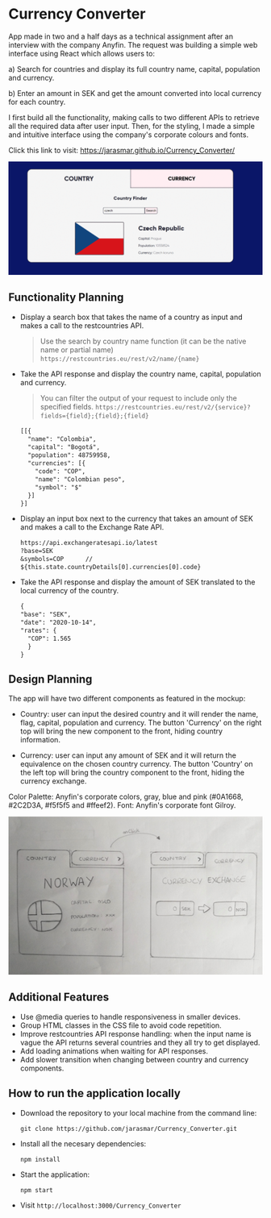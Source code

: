 # Currency Converter

App made in two and a half days as a technical assignment after an interview with the company Anyfin. The request was building a simple web interface using React which allows users to:

a) Search for countries and display its full country name, capital, population and currency. 

b) Enter an amount in SEK and get the amount converted into local currency for each country.

I first build all the functionality, making calls to two different APIs to retrieve all the required data after user input. Then, for the styling, I made a simple and intuitive interface using the company's corporate colours and fonts.

Click this link to visit: https://jarasmar.github.io/Currency_Converter/

![screenshot](./images/CurrencyExchangeScreenshotGif.gif)

## Functionality Planning

- Display a search box that takes the name of a country as input and makes a call to the restcountries API.

  > Use the search by country name function (it can be the native name or partial name) `https://restcountries.eu/rest/v2/name/{name}`

- Take the API response and display the country name, capital, population and currency.

  > You can filter the output of your request to include only the specified fields. `https://restcountries.eu/rest/v2/{service}?fields={field};{field};{field}`

  ```
  [[{
    "name": "Colombia",
    "capital": "Bogotá",
    "population": 48759958,
    "currencies": [{
      "code": "COP",
      "name": "Colombian peso",
      "symbol": "$"
    }]
  }]
  ```

- Display an input box next to the currency that takes an amount of SEK and makes a call to the Exchange Rate API.

  ```
  https://api.exchangeratesapi.io/latest
  ?base=SEK
  &symbols=COP      // ${this.state.countryDetails[0].currencies[0].code}
  ```

- Take the API response and display the amount of SEK translated to the local currency of the country.
  ```
  {
  "base": "SEK",
  "date": "2020-10-14",
  "rates": {
    "COP": 1.565
    }
  }
  ```

## Design Planning

The app will have two different components as featured in the mockup:

  - Country: user can input the desired country and it will render the name, flag, capital, population and currency. The button 'Currency' on the right top will bring the new component to the front, hiding country information.

  - Currency: user can input any amount of SEK and it will return the equivalence on the chosen country currency. The button 'Country' on the left top will bring the country component to the front, hiding the currency exchange.

Color Palette: Anyfin's corporate colors, gray, blue and pink (#0A1668, #2C2D3A, #f5f5f5 and #ffeef2).
Font: Anyfin's corporate font Gilroy.

![mockup](./images/CurrencyExchangeMockup.jpg)

## Additional Features

- Use @media queries to handle responsiveness in smaller devices.
- Group HTML classes in the CSS file to avoid code repetition.
- Improve restcountries API response handling: when the input name is vague the API returns several countries and they all try to get displayed.
- Add loading animations when waiting for API responses.
- Add slower transition when changing between country and currency components.

## How to run the application locally

- Download the repository to your local machine from the command line:
    ```
    git clone https://github.com/jarasmar/Currency_Converter.git
    ```
- Install all the necesary dependencies:
    ```
    npm install
    ```
- Start the application:
    ```
    npm start
    ```
- Visit `http://localhost:3000/Currency_Converter`
